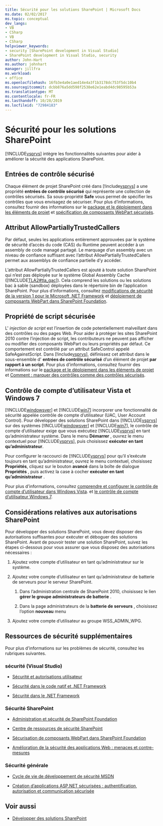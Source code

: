 ```yaml
---
title: Sécurité pour les solutions SharePoint | Microsoft Docs
ms.date: 02/02/2017
ms.topic: conceptual
dev_langs:
- VB
- CSharp
- VB
- CSharp
helpviewer_keywords:
- security [SharePoint development in Visual Studio]
- SharePoint development in Visual Studio, security
author: John-Hart
ms.author: johnhart
manager: jillfra
ms.workload:
- office
ms.openlocfilehash: 16fb3e4a0e1aed14e4a3f1b3178dc753f5dc10b4
ms.sourcegitcommit: dcbb876a5dd598f2538e62e1eabd4dc98595b53a
ms.translationtype: MT
ms.contentlocale: fr-FR
ms.lasthandoff: 10/28/2019
ms.locfileid: "72984183"
---
```

# <a name="security-for-sharepoint-solutions"></a>Sécurité pour les solutions SharePoint
  [!INCLUDE[vsprvs](../sharepoint/includes/vsprvs-md.md)] intègre les fonctionnalités suivantes pour aider à améliorer la sécurité des applications SharePoint.

## <a name="safe-control-entries"></a>Entrées de contrôle sécurisé
 Chaque élément de projet SharePoint créé dans [!include[vsprvs](../sharepoint/includes/vsprvs-md.md)] a une propriété **entrées de contrôle sécurisé** qui représente une collection de contrôles sécurisés. Sa sous-propriété **Safe** vous permet de spécifier les contrôles que vous envisagez de sécuriser. Pour plus d’informations, consultez fournir des informations sur le [package et le déploiement dans les éléments de projet](../sharepoint/providing-packaging-and-deployment-information-in-project-items.md) et [spécification de composants WebPart sécurisés](/previous-versions/office/developer/sharepoint2003/dd583154(v=office.11)#sharepoint_northwindwebparts_topic19).

## <a name="allowpartiallytrustedcallers-attribute"></a>Attribut AllowPartiallyTrustedCallers
 Par défaut, seules les applications entièrement approuvées par le système de sécurité d’accès du code (CAS) du Runtime peuvent accéder à un assembly de code managé partagé. Le marquage d’un assembly avec un niveau de confiance suffisant avec l’attribut AllowPartiallyTrustedCallers permet aux assemblys de confiance partielle d’y accéder.

 L’attribut AllowPartiallyTrustedCallers est ajouté à toute solution SharePoint qui n’est pas déployée sur le système Global Assembly Cache ([!INCLUDE[TLA2#tla_gac](../sharepoint/includes/tla2sharptla-gac-md.md)]). Cela comprend les solutions ou les solutions bac à sable (sandbox) déployées dans le répertoire bin de l’application SharePoint. Pour plus d’informations, consultez [modifications de sécurité de la version 1 pour le Microsoft .NET Framework](/previous-versions/msp-n-p/ff921345(v=pandp.10)) et [déploiement de composants WebPart dans SharePoint Foundation](/previous-versions/office/developer/sharepoint-2010/cc768621(v=office.14)).

## <a name="safe-against-script-property"></a>Propriété de script sécurisée
 L' *injection de script* est l’insertion de code potentiellement malveillant dans des contrôles ou des pages Web. Pour aider à protéger les sites SharePoint 2010 contre l’injection de script, les contributeurs ne peuvent pas afficher ou modifier des composants WebPart ou leurs propriétés par défaut. Ce comportement est contrôlé par un attribut SafeControl appelé SafeAgainstScript. Dans [!include[vsprvs](../sharepoint/includes/vsprvs-md.md)], définissez cet attribut dans le sous-ensemble d' **entrées de contrôle sécurisé** d’un élément de projet **par rapport à un script**. Pour plus d’informations, consultez fournir des informations sur le [package et le déploiement dans les éléments de projet](../sharepoint/providing-packaging-and-deployment-information-in-project-items.md) et [Comment : marquer des contrôles comme des contrôles sécurisés](../sharepoint/how-to-mark-controls-as-safe-controls.md).

## <a name="vista-and-windows-7-user-account-control"></a>Contrôle de compte d’utilisateur Vista et Windows 7
 [!INCLUDE[windowsver](../sharepoint/includes/windowsver-md.md)] et [!INCLUDE[win7](../sharepoint/includes/win7-md.md)] incorporer une fonctionnalité de sécurité appelée contrôle de compte d’utilisateur (UAC, User Account Control). Pour développer des solutions SharePoint dans [!INCLUDE[vsprvs](../sharepoint/includes/vsprvs-md.md)] sur des systèmes [!INCLUDE[windowsver](../sharepoint/includes/windowsver-md.md)] et [!INCLUDE[win7](../sharepoint/includes/win7-md.md)], le contrôle de compte d’utilisateur exige que vous exécutiez [!INCLUDE[vsprvs](../sharepoint/includes/vsprvs-md.md)] en tant qu’administrateur système. Dans le menu **Démarrer** , ouvrez le menu contextuel pour [!INCLUDE[vsprvs](../sharepoint/includes/vsprvs-md.md)], puis choisissez **exécuter en tant qu’administrateur**.

 Pour configurer le raccourci de [!INCLUDE[vsprvs](../sharepoint/includes/vsprvs-md.md)] pour qu’il s’exécute toujours en tant qu’administrateur, ouvrez le menu contextuel, choisissez **Propriétés**, cliquez sur le bouton **avancé** dans la boîte de dialogue **Propriétés** , puis activez la case à cocher **exécuter en tant qu’administrateur** .

 Pour plus d’informations, consultez [comprendre et configurer le contrôle de compte d’utilisateur dans Windows Vista](/previous-versions/windows/it-pro/windows-vista/cc709628(v=ws.10)). et [le contrôle de compte d’utilisateur Windows 7](/previous-versions/windows/it-pro/windows-server-2008-R2-and-2008/cc731416(v=ws.10)).

## <a name="sharepoint-permissions-considerations"></a>Considérations relatives aux autorisations SharePoint
 Pour développer des solutions SharePoint, vous devez disposer des autorisations suffisantes pour exécuter et déboguer des solutions SharePoint. Avant de pouvoir tester une solution SharePoint, suivez les étapes ci-dessous pour vous assurer que vous disposez des autorisations nécessaires :

1. Ajoutez votre compte d’utilisateur en tant qu’administrateur sur le système.

2. Ajoutez votre compte d’utilisateur en tant qu’administrateur de batterie de serveurs pour le serveur SharePoint.

    1. Dans l’administration centrale de SharePoint 2010, choisissez le lien **gérer le groupe administrateurs de batterie** .

    2. Dans la page administrateurs de la **batterie de serveurs** , choisissez l’option **nouveau** menu

3. Ajoutez votre compte d’utilisateur au groupe WSS_ADMIN_WPG.

## <a name="additional-security-resources"></a>Ressources de sécurité supplémentaires
 Pour plus d’informations sur les problèmes de sécurité, consultez les rubriques suivantes.

### <a name="visual-studio-security"></a>sécurité (Visual Studio)

- [Sécurité et autorisations utilisateur](/previous-versions/visualstudio/visual-studio-2010/ms165099(v=vs.100))

- [Sécurité dans le code natif et .NET Framework](/previous-versions/visualstudio/visual-studio-2010/1787tk12(v=vs.100))

- [Sécurité dans le .NET Framework](/previous-versions/dotnet/netframework-4.0/fkytk30f(v=vs.100))

### <a name="sharepoint-security"></a>Sécurité SharePoint

- [Administration et sécurité de SharePoint Foundation](/previous-versions/office/developer/sharepoint-2010/ee537811(v=office.14))

- [Centre de ressources de sécurité SharePoint](/sharepoint/dev/)

- [Sécurisation de composants WebPart dans SharePoint Foundation](/previous-versions/office/developer/sharepoint-2010/cc768613(v=office.14))

- [Amélioration de la sécurité des applications Web : menaces et contre-mesures](/previous-versions/msp-n-p/ff649874(v=pandp.10))

### <a name="general-security"></a>Sécurité générale

- [Cycle de vie de développement de sécurité MSDN](https://www.microsoft.com/msrc?rtc=1)

- [Création d’applications ASP.NET sécurisées : authentification, autorisation et communication sécurisée](/previous-versions/msp-n-p/ff649100(v=pandp.10))

## <a name="see-also"></a>Voir aussi

- [Développer des solutions SharePoint](../sharepoint/developing-sharepoint-solutions.md)